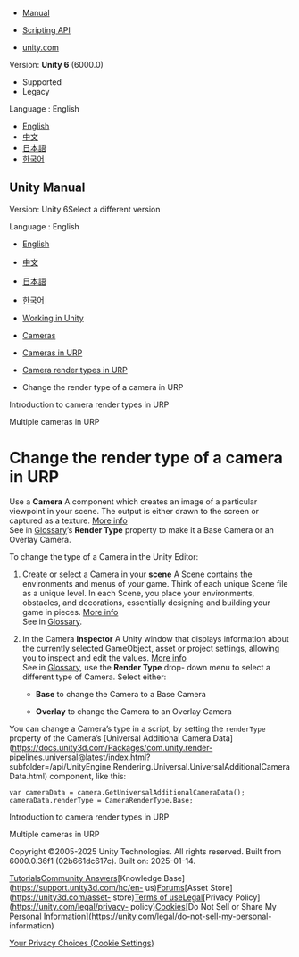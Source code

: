 [](https://docs.unity3d.com)

  * [Manual](../Manual/index.html)
  * [Scripting API](../ScriptReference/index.html)

  * [unity.com](https://unity.com/)

Version: **Unity 6** (6000.0)

  * Supported
  * Legacy

Language : English

  * [English](/Manual/urp/camera-types-and-render-type-change.html)
  * [中文](/cn/current/Manual/urp/camera-types-and-render-type-change.html)
  * [日本語](/ja/current/Manual/urp/camera-types-and-render-type-change.html)
  * [한국어](/kr/current/Manual/urp/camera-types-and-render-type-change.html)

[](https://docs.unity3d.com)

## Unity Manual

Version: Unity 6Select a different version

Language : English

  * [English](/Manual/urp/camera-types-and-render-type-change.html)
  * [中文](/cn/current/Manual/urp/camera-types-and-render-type-change.html)
  * [日本語](/ja/current/Manual/urp/camera-types-and-render-type-change.html)
  * [한국어](/kr/current/Manual/urp/camera-types-and-render-type-change.html)

  * [Working in Unity](../working-in-unity.html)
  * [Cameras](../Cameras.html)
  * [Cameras in URP](../urp/urp-cameras-landing.html)
  * [Camera render types in URP](../urp/camera-types-and-render-type.html)
  * Change the render type of a camera in URP

[](../urp/camera-types-and-render-type-introduction.html)

Introduction to camera render types in URP

[](../urp/cameras-multiple.html)

Multiple cameras in URP

# Change the render type of a camera in URP

Use a **Camera** A component which creates an image of a particular viewpoint
in your scene. The output is either drawn to the screen or captured as a
texture. [More info](../CamerasOverview.html)  
See in [Glossary](../Glossary.html#Camera)’s **Render Type** property to make
it a Base Camera or an Overlay Camera.

To change the type of a Camera in the Unity Editor:

  1. Create or select a Camera in your **scene** A Scene contains the environments and menus of your game. Think of each unique Scene file as a unique level. In each Scene, you place your environments, obstacles, and decorations, essentially designing and building your game in pieces. [More info](../CreatingScenes.html)  
See in [Glossary](../Glossary.html#Scene).

  2. In the Camera **Inspector** A Unity window that displays information about the currently selected GameObject, asset or project settings, allowing you to inspect and edit the values. [More info](../UsingTheInspector.html)  
See in [Glossary](../Glossary.html#Inspector), use the **Render Type** drop-
down menu to select a different type of Camera. Select either:

     * **Base** to change the Camera to a Base Camera

     * **Overlay** to change the Camera to an Overlay Camera

You can change a Camera’s type in a script, by setting the `renderType`
property of the Camera’s [Universal Additional Camera
Data](https://docs.unity3d.com/Packages/com.unity.render-
pipelines.universal@latest/index.html?subfolder=/api/UnityEngine.Rendering.Universal.UniversalAdditionalCameraData.html)
component, like this:

    
    
    var cameraData = camera.GetUniversalAdditionalCameraData();
    cameraData.renderType = CameraRenderType.Base;
    

[](../urp/camera-types-and-render-type-introduction.html)

Introduction to camera render types in URP

[](../urp/cameras-multiple.html)

Multiple cameras in URP

Copyright ©2005-2025 Unity Technologies. All rights reserved. Built from
6000.0.36f1 (02b661dc617c). Built on: 2025-01-14.

[Tutorials](https://learn.unity.com/)[Community
Answers](https://answers.unity3d.com)[Knowledge
Base](https://support.unity3d.com/hc/en-
us)[Forums](https://forum.unity3d.com)[Asset Store](https://unity3d.com/asset-
store)[Terms of
use](https://docs.unity3d.com/Manual/TermsOfUse.html)[Legal](https://unity.com/legal)[Privacy
Policy](https://unity.com/legal/privacy-
policy)[Cookies](https://unity.com/legal/cookie-policy)[Do Not Sell or Share
My Personal Information](https://unity.com/legal/do-not-sell-my-personal-
information)

[Your Privacy Choices (Cookie Settings)](javascript:void\(0\);)

